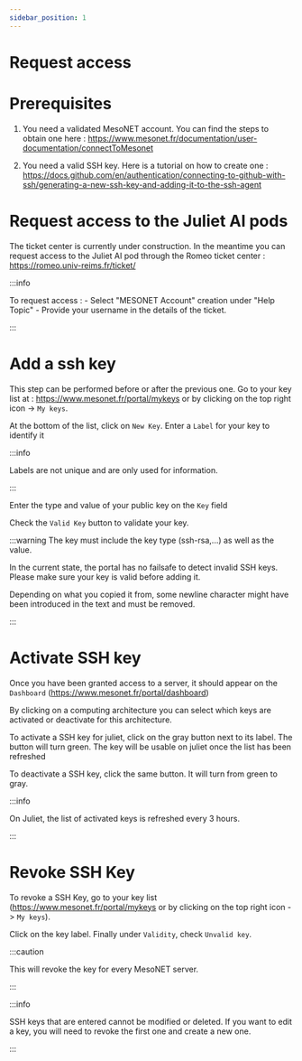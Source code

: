 ```yaml
---
sidebar_position: 1
---
```

# Request access 
# Prerequisites

1) You need a validated MesoNET account. You can find the steps to obtain one here : https://www.mesonet.fr/documentation/user-documentation/connectToMesonet

2) You need a valid SSH key. Here is a tutorial on how to create one : https://docs.github.com/en/authentication/connecting-to-github-with-ssh/generating-a-new-ssh-key-and-adding-it-to-the-ssh-agent
# Request access to the Juliet AI pods
The ticket center is currently under construction. In the meantime you can request access to the Juliet AI pod through the Romeo ticket center : https://romeo.univ-reims.fr/ticket/

:::info

To request access :
    - Select "MESONET Account" creation under "Help Topic"
    - Provide your username in the details of the ticket.

::: 

# Add a ssh key
This step can be performed before or after the previous one.
Go to your key list at : https://www.mesonet.fr/portal/mykeys
    or by clicking on the top right icon -> `My keys`.

At the bottom of the list, click on `New Key`.
Enter a `Label` for your key to identify it

:::info

Labels are not unique and are only used for information.

:::

Enter the type and value of your public key on the `Key` field 

Check the `Valid Key` button to validate your key.


:::warning
The key must include the key type (ssh-rsa,...) as well as the value.

In the current state, the portal has no failsafe to detect invalid SSH keys. Please make sure your key is valid before adding it.

Depending on what you copied it from, some newline character might have been introduced in the text and must be removed. 

:::

# Activate SSH key

Once you have been granted access to a server, it should appear on the `Dashboard` (https://www.mesonet.fr/portal/dashboard)

By clicking on a computing architecture you can select which keys are activated or deactivate for this architecture.

To activate a SSH key for juliet, click on the gray button next to its label. The button will turn green. The key will be usable on juliet once the list has been refreshed

To deactivate a SSH key, click the same button. It will turn from green to gray.

:::info

On Juliet, the list of activated keys is refreshed every 3 hours.

:::


# Revoke SSH Key

To revoke a SSH Key, go to your key list (https://www.mesonet.fr/portal/mykeys
or by clicking on the top right icon -> `My keys`).

Click on the key label. Finally under `Validity`, check `Unvalid key`.

:::caution

This will revoke the key for every MesoNET server.

:::

:::info

SSH keys that are entered cannot be modified or deleted. If you want to edit a key, you will need to revoke the first one and create a new one.

:::

